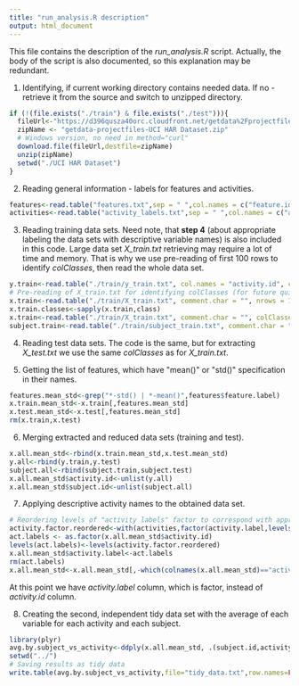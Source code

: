 ```yaml
---
title: "run_analysis.R description"
output: html_document
---
```


This file contains the description of the *run_analysis.R* script. Actually, the body of the script is also documented, so this explanation may be redundant.

1. Identifying, if current working directory contains needed data. If no - retrieve it from the source and switch to unzipped directory.


```r
if (!(file.exists("./train") & file.exists("./test"))){
  fileUrl<-"https://d396qusza40orc.cloudfront.net/getdata%2Fprojectfiles%2FUCI%20HAR%20Dataset.zip"
  zipName <- "getdata-projectfiles-UCI HAR Dataset.zip"
  # Windows version, no need in method="curl"
  download.file(fileUrl,destfile=zipName)
  unzip(zipName)
  setwd("./UCI HAR Dataset")
}
```

2. Reading general information - labels for features and activities.


```r
features<-read.table("features.txt",sep = " ",col.names = c("feature.id","feature.label"), comment.char = "")
activities<-read.table("activity_labels.txt",sep = " ",col.names = c("activity.id","activity.label"), comment.char = "")
```

3. Reading training data sets. Need note, that **step 4** (about appropriate labeling the data sets with descriptive variable names) is also included in this code. Large data set *X_train.txt* retrieving may require a lot of time and memory. That is why we use pre-reading of first 100 rows to identify *colClasses*, then read the whole data set.


```r
y.train<-read.table("./train/y_train.txt", col.names = "activity.id", comment.char = "")
# Pre-reading of X_train.txt for identifying colClasses (for future quicker full data obtaining)
x.train<-read.table("./train/X_train.txt", comment.char = "", nrows = 100)
x.train.classes<-sapply(x.train,class)
x.train<-read.table("./train/X_train.txt", comment.char = "", colClasses = x.train.classes, col.names = features$feature.label)
subject.train<-read.table("./train/subject_train.txt", comment.char = "", colClasses = "integer", col.names = "subject.id")
```

4. Reading test data sets.  The code is the same, but for extracting *X_test.txt* we use the same *colClasses* as for *X_train.txt*.



5. Getting the list of features, which have "mean()" or "std()" specification in their names.


```r
features.mean_std<-grep("*-std() | *-mean()",features$feature.label)
x.train.mean_std<-x.train[,features.mean_std]
x.test.mean_std<-x.test[,features.mean_std]
rm(x.train,x.test)
```


6. Merging extracted and reduced data sets (training and test).


```r
x.all.mean_std<-rbind(x.train.mean_std,x.test.mean_std)
y.all<-rbind(y.train,y.test)
subject.all<-rbind(subject.train,subject.test)
x.all.mean_std$activity.id<-unlist(y.all)
x.all.mean_std$subject.id<-unlist(subject.all)
```



7. Applying descriptive activity names to the obtained data set.


```r
# Reordering levels of "activity labels" factor to correspond with appropriate indices
activity.factor.reordered<-with(activities,factor(activity.label,levels(activity.label)[c(4,6,5,2,3,1)]))
act.labels <- as.factor(x.all.mean_std$activity.id)
levels(act.labels)<-levels(activity.factor.reordered)
x.all.mean_std$activity.label<-act.labels
rm(act.labels)
x.all.mean_std<-x.all.mean_std[,-which(colnames(x.all.mean_std)=="activity.id")]
```

At this point we have *activity.label* column, which is factor, instead of *activity.id* column.


8. Creating the second, independent tidy data set with the average of each variable for each activity and each subject. 


```r
library(plyr)
avg.by.subject_vs_activity<-ddply(x.all.mean_std, .(subject.id,activity.label),mean = colMeans())
setwd("../")
# Saving results as tidy data
write.table(avg.by.subject_vs_activity,file="tidy_data.txt",row.names=FALSE)
```

